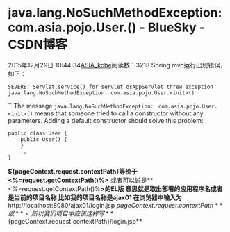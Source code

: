 # java.lang.NoSuchMethodException: com.asia.pojo.User.() - BlueSky - CSDN博客
2015年12月29日 10:44:34[ASIA_kobe](https://me.csdn.net/ASIA_kobe)阅读数：3218
Spring mvc运行出现错误，如下：
```
SEVERE: Servlet.service() for servlet osAppServlet threw exception
java.lang.NoSuchMethodException: com.asia.pojo.User.<init>()
```
``
The message `java.lang.NoSuchMethodException: `
`com.asia.pojo.User.<init>()` means that someone tried to call a constructor without any parameters. Adding a default constructor should solve this problem:
```
public class User {
    public User() {
    }
    ..
}
```
**${pageContext.request.contextPath}**等价于**<%=request.getContextPath()%>** 或者可以说是**<%=request.getContextPath()%**>的EL版 意思就是取出部署的应用程序名或者是当前的项目名称
比如我的项目名称是ajax01 在浏览器中输入为**http://localhost:8080/ajax01/login.jsp ${pageContext.request.contextPath**}或**<%=request.getContextPath()%>**取出来的就是**/ajax01**,而"/"代表的含义就是**http://localhost:8080**
所以我们项目中应该这样写**${pageContext.request.contextPath}/login.jsp**
